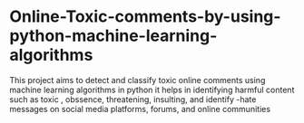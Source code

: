# Online-Toxic-comments-by-using-python-machine-learning-algorithms
This project aims to detect and classify toxic online comments using machine learning algorithms in python it helps in identifying harmful content such as toxic , obssence, threatening, insulting, and identify -hate messages on social media platforms, forums, and  online communities
